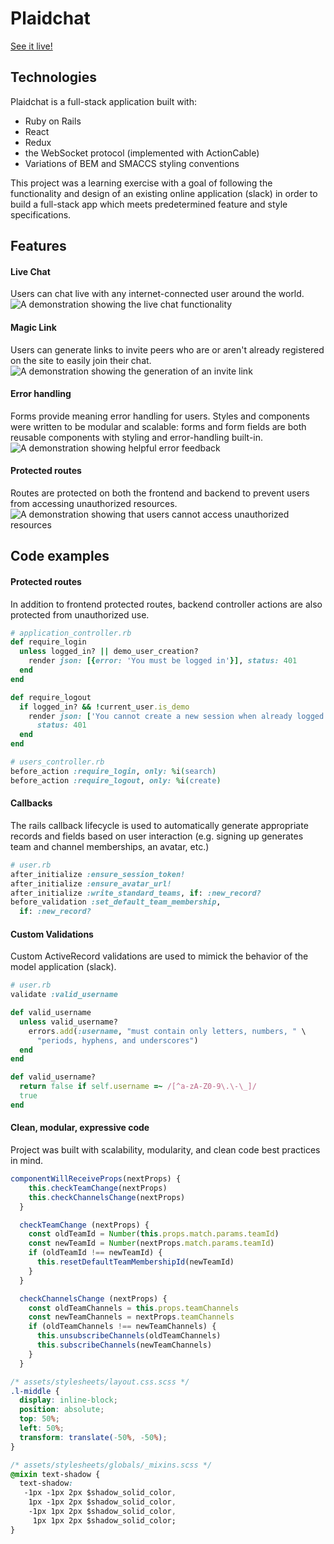 # Plaidchat
[See it live!](https://www.plaidchat.com)

## Technologies
Plaidchat is a full-stack application built with:
+ Ruby on Rails
+ React
+ Redux
+ the WebSocket protocol (implemented with ActionCable)
+ Variations of BEM and SMACCS styling conventions

This project was a learning exercise with a goal of following the functionality and design of an existing online application (slack) in order to build a full-stack app which meets predetermined feature and style specifications.

## Features

#### Live Chat
Users can chat live with any internet-connected user around the world.
![A demonstration showing the live chat functionality](http://res.cloudinary.com/dvcr1kq1u/image/upload/v1510616563/live_chat_gezaqp.gif)

#### Magic Link
Users can generate links to invite peers who are or aren't already registered on the site to easily join their chat.
![A demonstration showing the generation of an invite link](http://res.cloudinary.com/dvcr1kq1u/image/upload/v1510616082/magic_link_vytcbe.gif)

#### Error handling
Forms provide meaning error handling for users.  Styles and components were written to be modular and scalable: forms and form fields are both reusable components with styling and error-handling built-in.
![A demonstration showing helpful error feedback](http://res.cloudinary.com/dvcr1kq1u/image/upload/v1510616082/error_handling_fuaxvd.gif)

#### Protected routes
Routes are protected on both the frontend and backend to prevent users from accessing unauthorized resources.
![A demonstration showing that users cannot access unauthorized resources](http://res.cloudinary.com/dvcr1kq1u/image/upload/v1510616082/protected_routes_kvig1w.gif)

## Code examples

#### Protected routes
In addition to frontend protected routes, backend controller actions are also protected from unauthorized use.

```ruby
# application_controller.rb
def require_login
  unless logged_in? || demo_user_creation?
    render json: [{error: 'You must be logged in'}], status: 401
  end
end

def require_logout
  if logged_in? && !current_user.is_demo
    render json: ['You cannot create a new session when already logged in'],
      status: 401
  end
end

# users_controller.rb
before_action :require_login, only: %i(search)
before_action :require_logout, only: %i(create)
```

#### Callbacks
The rails callback lifecycle is used to automatically generate appropriate records and fields based on user interaction (e.g. signing up generates team and channel memberships, an avatar, etc.)

```Ruby
# user.rb
after_initialize :ensure_session_token!
after_initialize :ensure_avatar_url!
after_initialize :write_standard_teams, if: :new_record?
before_validation :set_default_team_membership,
  if: :new_record?
```

#### Custom Validations
Custom ActiveRecord validations are used to mimick the behavior of the model application (slack).

```Ruby
# user.rb
validate :valid_username

def valid_username
  unless valid_username?
    errors.add(:username, "must contain only letters, numbers, " \
      "periods, hyphens, and underscores")
  end
end

def valid_username?
  return false if self.username =~ /[^a-zA-Z0-9\.\-\_]/
  true
end
```


#### Clean, modular, expressive code
Project was built with scalability, modularity, and clean code best practices in mind.

```js
componentWillReceiveProps(nextProps) {
    this.checkTeamChange(nextProps)
    this.checkChannelsChange(nextProps)
  }

  checkTeamChange (nextProps) {
    const oldTeamId = Number(this.props.match.params.teamId)
    const newTeamId = Number(nextProps.match.params.teamId)
    if (oldTeamId !== newTeamId) {
      this.resetDefaultTeamMembershipId(newTeamId)
    }
  }

  checkChannelsChange (nextProps) {
    const oldTeamChannels = this.props.teamChannels
    const newTeamChannels = nextProps.teamChannels
    if (oldTeamChannels !== newTeamChannels) {
      this.unsubscribeChannels(oldTeamChannels)
      this.subscribeChannels(newTeamChannels)
    }
  }
  ```

  ```css
  /* assets/stylesheets/layout.css.scss */
  .l-middle {
    display: inline-block;
    position: absolute;
    top: 50%;
    left: 50%;
    transform: translate(-50%, -50%);
  }

  /* assets/stylesheets/globals/_mixins.scss */
  @mixin text-shadow {
    text-shadow:
     -1px -1px 2px $shadow_solid_color,
      1px -1px 2px $shadow_solid_color,
      -1px 1px 2px $shadow_solid_color,
       1px 1px 2px $shadow_solid_color;
  }
```
